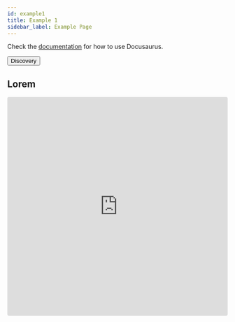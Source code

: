 ```yaml
---
id: example1
title: Example 1
sidebar_label: Example Page
---
```


Check the [documentation](https://docusaurus.io) for how to use Docusaurus.

<button id="button">Discovery</button>

<script>
  console.log('2');
  window.addEventListener("message", function (e) {
    console.log(e);
    console.log(e.data);
    navigator.bluetooth.requestDevice({
      filters: [{ services: ['10b20100-5b3b-4571-9508-cf3efcd7bbae'] }]
    });
  }, false);
  function handleClick() {
    console.log('3');
    navigator.bluetooth.requestDevice({
      filters: [{ services: ['10b20100-5b3b-4571-9508-cf3efcd7bbae'] }]
    });
    // discovery();
  }
  function discovery() {
    navigator.bluetooth.requestDevice({
      filters: [{ services: ['10b20100-5b3b-4571-9508-cf3efcd7bbae'] }]
    });
  }
  document.querySelector('#button').addEventListener('click', handleClick);
</script>

## Lorem

<iframe src="https://codesandbox.io/embed/github/eqot/dummy/tree/master/packages/dummy-samples/vanilla?fontsize=14" title="parcel-sandbox" style="width:100%; height:500px; border:0; border-radius: 4px; overflow:hidden;" sandbox="allow-modals allow-forms allow-popups allow-scripts allow-same-origin allow-top-navigation"></iframe>
